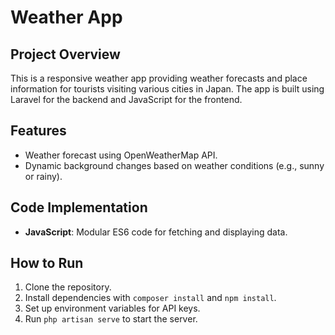 # Weather App

## Project Overview

This is a responsive weather app providing weather forecasts and place information for tourists visiting various cities in Japan. The app is built using Laravel for the backend and JavaScript for the frontend.

## Features

- Weather forecast using OpenWeatherMap API.
- Dynamic background changes based on weather conditions (e.g., sunny or rainy).

## Code Implementation

- **JavaScript**: Modular ES6 code for fetching and displaying data.

## How to Run

1. Clone the repository.
2. Install dependencies with `composer install` and `npm install`.
3. Set up environment variables for API keys.
4. Run `php artisan serve` to start the server.
